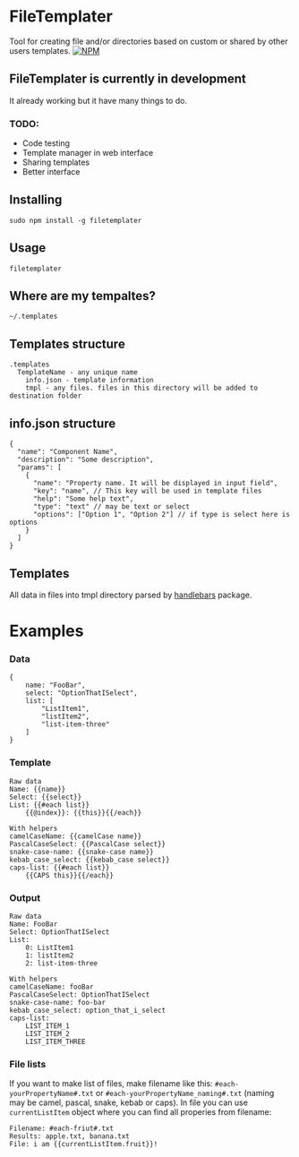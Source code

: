 # FileTemplater

Tool for creating file and/or directories based on custom or shared by other users templates.
[![NPM](https://nodei.co/npm/filetemplater.png)](https://nodei.co/npm/filetemplater/)

## FileTemplater is currently in development

It already working but it have many things to do.

### TODO:

- Code testing
- Template manager in web interface
- Sharing templates
- Better interface

## Installing

```
sudo npm install -g filetemplater
```

## Usage

```
filetemplater
```

## Where are my tempaltes?

```
~/.templates
```

## Templates structure

```
.templates
  TemplateName - any unique name
    info.json - template information
    tmpl - any files. files in this directory will be added to destination folder
```

## info.json structure

```
{
  "name": "Component Name",
  "description": "Some description",
  "params": [
    {
      "name": "Property name. It will be displayed in input field",
      "key": "name", // This key will be used in template files
      "help": "Some help text",
      "type": "text" // may be text or select
      "options": ["Option 1", "Option 2"] // if type is select here is options
    }
  ]
}
```

## Templates

All data in files into tmpl directory parsed by [handlebars](https://www.npmjs.com/package/handlebars) package.

# Examples

### Data

```
{
    name: "FooBar",
    select: "OptionThatISelect",
    list: [
        "ListItem1",
        "listItem2",
        "list-item-three"
    ]
}
```

### Template

```
Raw data
Name: {{name}}
Select: {{select}}
List: {{#each list}}
    {{@index}}: {{this}}{{/each}}

With helpers
camelCaseName: {{camelCase name}}
PascalCaseSelect: {{PascalCase select}}
snake-case-name: {{snake-case name}}
kebab_case_select: {{kebab_case select}}
caps-list: {{#each list}}
    {{CAPS this}}{{/each}}
```

### Output

```
Raw data
Name: FooBar
Select: OptionThatISelect
List:
    0: ListItem1
    1: listItem2
    2: list-item-three

With helpers
camelCaseName: fooBar
PascalCaseSelect: OptionThatISelect
snake-case-name: foo-bar
kebab_case_select: option_that_i_select
caps-list:
    LIST_ITEM_1
    LIST_ITEM_2
    LIST_ITEM_THREE
```

### File lists

If you want to make list of files, make filename like this: `#each-yourPropertyName#.txt` or `#each-yourPropertyName_naming#.txt` (naming may be camel, pascal, snake, kebab or caps).
In file you can use `currentListItem` object where you can find all properies from filename:

```
Filename: #each-friut#.txt
Results: apple.txt, banana.txt
File: i am {{currentListItem.fruit}}!
```
